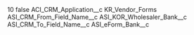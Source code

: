 <?xml version="1.0" encoding="UTF-8"?>
<CustomMetadata xmlns="http://soap.sforce.com/2006/04/metadata" xmlns:xsi="http://www.w3.org/2001/XMLSchema-instance" xmlns:xsd="http://www.w3.org/2001/XMLSchema">
    <label>10</label>
    <protected>false</protected>
    <values>
        <field>ACI_CRM_Application__c</field>
        <value xsi:type="xsd:string">KR_Vendor_Forms</value>
    </values>
    <values>
        <field>ASI_CRM_From_Field_Name__c</field>
        <value xsi:type="xsd:string">ASI_KOR_Wholesaler_Bank__c</value>
    </values>
    <values>
        <field>ASI_CRM_To_Field_Name__c</field>
        <value xsi:type="xsd:string">ASI_eForm_Bank__c</value>
    </values>
</CustomMetadata>
